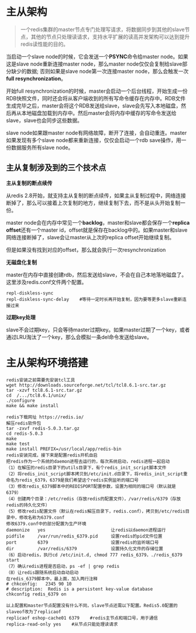 # 主从架构
> 一个redis集群的master节点专门处理写请求，将数据同步到其他的slave节点，其他的节点只处理读请求，支持水平扩展的读高并发架构可以达到提升redis读性能的目的。

当启动一个slave node的时候，它会发送一个**PSYNC**命令给master node。如果这是slave node重新连接master node，那么master node仅仅会复制给slave部分缺少的数据; 否则如果是slave node第一次连接master node，那么会触发一次**full resynchronization**。

开始full resynchronization的时候，master会启动一个后台线程，开始生成一份RDB快照文件，同时还会将从客户端收到的所有写命令缓存在内存中。RDB文件生成完毕之后，master会将这个RDB发送给slave，slave会先写入本地磁盘，然后再从本地磁盘加载到内存中。然后master会将内存中缓存的写命令发送给slave，slave也会同步这些数据。

slave node如果跟master node有网络故障，断开了连接，会自动重连。master如果发现有多个slave node都来重新连接，仅仅会启动一个rdb save操作，用一份数据服务所有slave node。

## 主从复制涉及到的三个技术点
**主从复制的断点续传**

从redis 2.8开始，就支持主从复制的断点续传，如果主从复制过程中，网络连接断掉了，那么可以接着上次复制的地方，继续复制下去，而不是从头开始复制一份。

master node会在内存中常见一个**backlog**，master和slave都会保存一个**replica offset**还有一个master id，offset就是保存在backlog中的。如果master和slave网络连接断掉了，slave会让master从上次的replica offset开始继续复制。

但是如果没有找到对应的offset，那么就会执行一次resynchronization

**无磁盘化复制**

master在内存中直接创建rdb，然后发送给slave，不会在自己本地落地磁盘了。这里涉及redis.conf文件两个配置。
```
repl-diskless-sync
repl-diskless-sync-delay    #等待一定时长再开始复制，因为要等更多slave重新连接过来
```

**过期key处理**

slave不会过期key，只会等待master过期key。如果master过期了一个key，或者通过LRU淘汰了一个key，那么会模拟一条del命令发送给slave。

# 主从架构环境搭建
```
redis安装之前需要先安装tcl工具
wget http://downloads.sourceforge.net/tcl/tcl8.6.1-src.tar.gz
tar -xzvf tcl8.6.1-src.tar.gz
cd  /.../tcl8.6.1/unix/
./configure  
make && make install

redis下载网址 https://redis.io/
解压redis软件包
tar -zxvf redis-5.0.3.tar.gz 
cd redis-5.0.3
make 
make test 
make install PREFIX=/usr/local/app/redis-bin
redis安装完成，接下来是配置redis开机自启
把redis作为一个系统的daemon进程去运行的，每次系统启动，redis进程一起启动
（1）在解压的redis目录下的utils目录下，有个redis_init_script脚本文件
（2）将redis_init_script脚本拷贝到/etc/init.d目录下，将redis_init_script重命名为redis_6379，6379是我们希望这个redis实例监听的端口号
（3）修改redis_6379脚本中的REDISPORT配置参数，设置为相同的端口号（默认就是6379）
（4）创建两个目录：/etc/redis（存放redis的配置文件），/var/redis/6379（存放redis的持久化文件）
（5）修改redis配置文件（默认在redis解压目录下，redis.conf），拷贝到/etc/redis目录中，修改名称为6379.conf
修改6379.conf中的部分配置为生产环境
daemonize	yes							让redis以daemon进程运行
pidfile		/var/run/redis_6379.pid 	设置redis的pid文件位置
port		6379						设置redis的监听端口号
dir 		/var/redis/6379				设置持久化文件的存储位置
（6）启动redis，执行cd /etc/init.d, chmod 777 redis_6379，./redis_6379 start
（7）确认redis进程是否启动，ps -ef | grep redis
（8）让redis跟随系统启动自动启动
在redis_6379脚本中，最上面，加入两行注释
# chkconfig:   2345 90 10
# description:  Redis is a persistent key-value database
chkconfig redis_6379 on

以上配置和master节点配置没有什么不同，slave节点还需以下配置。Redis5.0配置的slaveof改为了replicaof
replicaof eshop-cache01 6379    #redis主节点和端口号，用于通信  
replica-read-only yes    #从节点只能处理读请求

```
